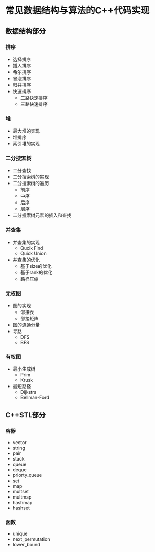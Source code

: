 # 常见数据结构与算法的C++代码实现

## 数据结构部分

### 排序

- 选择排序
- 插入排序
- 希尔排序
- 冒泡排序
- 归并排序
- 快速排序
  - 二路快速排序
  - 三路快速排序

### 堆

- 最大堆的实现
- 堆排序
- 索引堆的实现

### 二分搜索树

- 二分查找
- 二分搜索树的实现
- 二分搜索树的遍历
  - 前序
  - 中序
  - 后序
  - 层序
- 二分搜索树元素的插入和查找

### 并查集

- 并查集的实现
  - Qucik Find
  - Quick Union
- 并查集的优化
  - 基于size的优化
  - 基于rank的优化
  - 路径压缩

### 无权图

- 图的实现
  - 邻接表
  - 邻接矩阵
- 图的连通分量
- 寻路
  - DFS
  - BFS

### 有权图

- 最小生成树
  - Prim
  - Krusk
- 最短路径
  - Dijkstra
  - Bellman-Ford

## C++STL部分

### 容器

- vector
- string
- pair
- stack
- queue
- deque
- priorty_queue
- set
- map
- multset
- multmap
- hashmap
- hashset

### 函数

- unique
- next_permutation
- lower_bound
